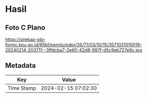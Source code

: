# Hasil

## Foto C Plano

https://sirekap-obj-formc.kpu.go.id/95bf/pemilu/pdpr/35/71/03/10/15/3571031015019-20240214-203711--3ffdcba7-2e60-42d8-987f-d5c9eb727e9c.jpg


## Metadata

| Key        | Value               |
| ---------- | ------------------- |
| Time Stamp | 2024-02-15 07:02:30 |



